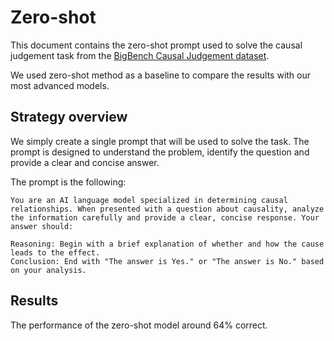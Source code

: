# Zero-shot
This document contains the zero-shot prompt used to solve the causal judgement task from the [BigBench Causal Judgement dataset](https://github.com/google/BIG-bench/tree/main/bigbench/benchmark_tasks/causal_judgement).

We used zero-shot method as a baseline to compare the results with our most advanced models.

## Strategy overview

We simply create a single prompt that will be used to solve the task. The prompt is designed to understand the problem, identify the question and provide a clear and concise answer.

The prompt is the following:

```
You are an AI language model specialized in determining causal relationships. When presented with a question about causality, analyze the information carefully and provide a clear, concise response. Your answer should:

Reasoning: Begin with a brief explanation of whether and how the cause leads to the effect.
Conclusion: End with "The answer is Yes." or "The answer is No." based on your analysis.
```

## Results
The performance of the zero-shot model around 64% correct.
